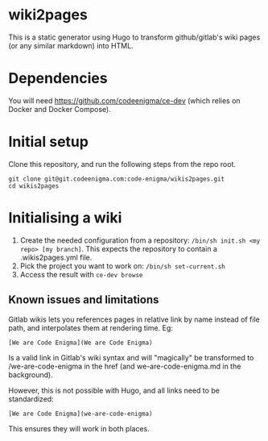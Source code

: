 # wiki2pages

This is a static generator using Hugo to transform github/gitlab's wiki pages (or any similar markdown) into HTML.

# Dependencies
You will need https://github.com/codeenigma/ce-dev (which relies on Docker and Docker Compose).

# Initial setup

Clone this repository, and run the following steps from the repo root.

```
git clone git@git.codeenigma.com:code-enigma/wikis2pages.git
cd wikis2pages
```

# Initialising a wiki

1. Create the needed configuration from a repository: `/bin/sh init.sh <my repo> [my branch]`. This expects the repository to contain a .wikis2pages.yml file.
2. Pick the project you want to work on: `/bin/sh set-current.sh`
3. Access the result with `ce-dev browse`

## Known issues and limitations
Gitlab wikis lets you references pages in relative link by name instead of file path, and interpolates them at rendering time.
Eg:

```
[We are Code Enigma](We are Code Enigma)
```
Is a valid link in Gitlab's wiki syntax and will "magically" be transformed to /we-are-code-enigma in the href (and we-are-code-enigma.md in the background).

However, this is not possible with Hugo, and all links need to be standardized:

```
[We are Code Enigma](we-are-code-enigma)
```
This ensures they will work in both places.